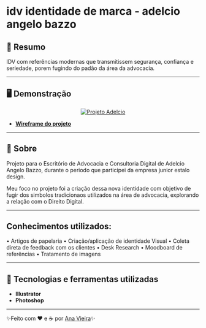 # idv identidade de marca - adelcio angelo bazzo

## 🧭 Resumo 

IDV com referências modernas que transmitissem segurança, confiança e seriedade, porem fugindo do padão da área da advocacia.   

---

## 🖥️ Demonstração

<p align="center">
	<a href="https://www.behance.net/gallery/77096365/Adelcio-Consultoria-Identidade-visual-e-web-design"><img src="https://imgur.com/4D4h3I2.png" alt="Projeto Adelcio" title="Projeto Adelcio"></a>
</p>

- **[Wireframe do projeto](link)**

---

## 📖 Sobre   

Projeto para o Escritório de Advocacia e Consultoria Digital de Adelcio Angelo Bazzo, durante o periodo que participei da empresa junior estalo design.

Meu foco no projeto foi a criação dessa nova identidade com objetivo de fugir dos simbolos tradicionaos utilizados na área de advocacia, explorando a relação com o Direito Digital. 

---

## Conhecimentos utilizados:

• Artigos de papelaria
• Criação/aplicação de identidade Visual
• Coleta direta de feedback com os clientes
• Desk Research
• Moodboard de referências
• Tratamento de imagens

---

## 🚀 Tecnologias e ferramentas utilizadas

- **Illustrator**
- **Photoshop**

---

✨Feito com ❤️ e ☕ por [Ana Vieira](https://www.linkedin.com/in/anavieiraa/)✨
